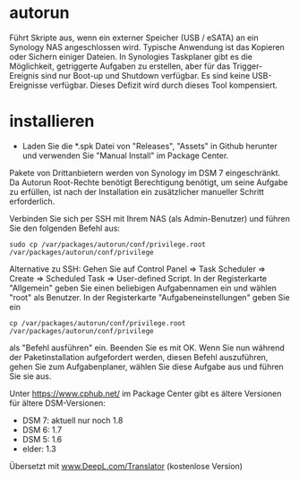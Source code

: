# autorun
Führt Skripte aus, wenn ein externer Speicher (USB / eSATA) an ein Synology NAS angeschlossen wird. Typische Anwendung ist das Kopieren oder Sichern einiger Dateien. 
In Synologies Taskplaner gibt es die Möglichkeit, getriggerte Aufgaben zu erstellen, aber für das Trigger-Ereignis sind nur Boot-up und Shutdown verfügbar. Es sind keine USB-Ereignisse verfügbar. Dieses Defizit wird durch dieses Tool kompensiert.  

# installieren
* Laden Sie die *.spk Datei von "Releases", "Assets" in Github herunter und verwenden Sie "Manual Install" im Package Center.

Pakete von Drittanbietern werden von Synology im DSM 7 eingeschränkt. Da Autorun Root-Rechte benötigt 
Berechtigung benötigt, um seine Aufgabe zu erfüllen, ist nach der Installation ein zusätzlicher manueller Schritt erforderlich.

Verbinden Sie sich per SSH mit Ihrem NAS (als Admin-Benutzer) und führen Sie den folgenden Befehl aus:

```shell
sudo cp /var/packages/autorun/conf/privilege.root /var/packages/autorun/conf/privilege
```
Alternative zu SSH: 
Gehen Sie auf Control Panel => Task Scheduler => Create => Scheduled Task => User-defined Script. In der Registerkarte "Allgemein" geben Sie einen beliebigen Aufgabennamen ein und wählen "root" als Benutzer. In der Registerkarte "Aufgabeneinstellungen" geben Sie ein  
```shell
cp /var/packages/autorun/conf/privilege.root /var/packages/autorun/conf/privilege
```
als "Befehl ausführen" ein. Beenden Sie es mit OK. Wenn Sie nun während der Paketinstallation aufgefordert werden, diesen Befehl auszuführen, gehen Sie zum Aufgabenplaner, wählen Sie diese Aufgabe aus und führen Sie sie aus. 

Unter https://www.cphub.net/ im Package Center gibt es ältere Versionen für ältere DSM-Versionen:
* DSM 7: aktuell nur noch 1.8
* DSM 6: 1.7
* DSM 5: 1.6
* elder: 1.3

Übersetzt mit www.DeepL.com/Translator (kostenlose Version)
